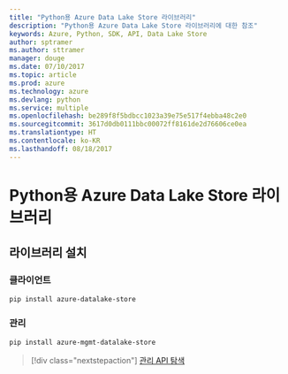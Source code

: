 ```yaml
---
title: "Python용 Azure Data Lake Store 라이브러리"
description: "Python용 Azure Data Lake Store 라이브러리에 대한 참조"
keywords: Azure, Python, SDK, API, Data Lake Store
author: sptramer
ms.author: sttramer
manager: douge
ms.date: 07/10/2017
ms.topic: article
ms.prod: azure
ms.technology: azure
ms.devlang: python
ms.service: multiple
ms.openlocfilehash: be289f8f5bdbcc1023a39e75e517f4ebba48c2e0
ms.sourcegitcommit: 3617d0db0111bbc00072ff8161de2d76606ce0ea
ms.translationtype: HT
ms.contentlocale: ko-KR
ms.lasthandoff: 08/18/2017
---
```

# <a name="azure-data-lake-store-libraries-for-python"></a>Python용 Azure Data Lake Store 라이브러리

## <a name="install-the-libraries"></a>라이브러리 설치
### <a name="client"></a>클라이언트

```bash
pip install azure-datalake-store
```

### <a name="management"></a>관리

```bash
pip install azure-mgmt-datalake-store
```
> [!div class="nextstepaction"]
> [관리 API 탐색](/python/api/overview/azure/datalakestore/managementlibrary)